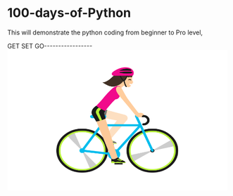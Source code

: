 # 100-days-of-Python
This will demonstrate the python coding from beginner to Pro level,


GET SET GO-----------------
<img align="center" alt="GIF" src="https://github.com/Daz-zler/100-days-of-Python/blob/main/24ae8def288851503cf68340df174963.gif?raw=true" width="500" height="320" />


